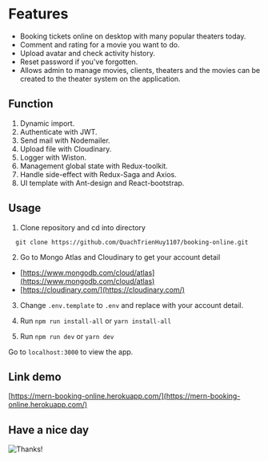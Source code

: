 # Features

-   Booking tickets online on desktop with
    many popular theaters today.
-   Comment and rating for a movie you want to do.
-   Upload avatar and check activity history.
-   Reset password if you've forgotten.
-   Allows admin to manage movies, clients, theaters
    and the movies can be created to the theater
    system on the application.

## Function

1.  Dynamic import.
2.  Authenticate with JWT.
3.  Send mail with Nodemailer.
4.  Upload file with Cloudinary.
5.  Logger with Wiston.
6.  Management global state with Redux-toolkit.
7.  Handle side-effect with Redux-Saga and Axios.
8.  UI template with Ant-design and React-bootstrap.

## Usage

1.  Clone repository and cd into directory

```
  git clone https://github.com/QuachTrienHuy1107/booking-online.git
```

2.  Go to Mongo Atlas and Cloudinary to get your account detail

-   [https://www.mongodb.com/cloud/atlas](https://www.mongodb.com/cloud/atlas)
-   [https://cloudinary.com/](https://cloudinary.com/)

3.  Change `.env.template` to `.env` and replace with your account detail.

4.  Run `npm run install-all` or `yarn install-all`

5.  Run `npm run dev` or `yarn dev`

Go to `localhost:3000` to view the app.

## Link demo

[https://mern-booking-online.herokuapp.com/](https://mern-booking-online.herokuapp.com/)

## Have a nice day

![Thanks!](https://media4.giphy.com/media/vLpclx5lofmqnEswm0/200.gif)
